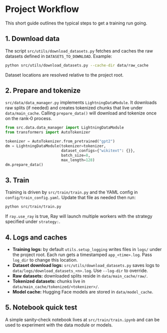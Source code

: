 # Project Workflow

This short guide outlines the typical steps to get a training run going.

## 1. Download data

The script `src/utils/download_datasets.py` fetches and caches the raw datasets defined in `DATASETS_TO_DOWNLOAD`. Example:

```bash
python src/utils/download_datasets.py --cache-dir data/raw_cache
```

Dataset locations are resolved relative to the project root.

## 2. Prepare and tokenize

`src/data/data_manager.py` implements `LightningDataModule`. It downloads raw splits (if needed) and creates tokenized chunks that live under `data/main_cache`. Calling `prepare_data()` will download and tokenize once on the rank‑0 process.

```python
from src.data.data_manager import LightningDataModule
from transformers import AutoTokenizer

tokenizer = AutoTokenizer.from_pretrained("gpt2")
dm = LightningDataModule(tokenizer=tokenizer,
                         dataset_configs={"wikitext": {}},
                         batch_size=8,
                         max_length=128)
dm.prepare_data()
```

## 3. Train

Training is driven by `src/train/train.py` and the YAML config in `config/train_config.yaml`. Update that file as needed then run:

```bash
python src/train/train.py
```

If `ray.use_ray` is true, Ray will launch multiple workers with the strategy specified under `strategy:`.

## 4. Logs and caches

- **Training logs:** by default `utils.setup_logging` writes files in `logs/` under the project root. Each run gets a timestamped `app_<time>.log`. Pass `log_dir` to change this location.
- **Dataset download logs:** `src/utils/download_datasets.py` saves logs to `data/logs/download_datasets_<n>.log`. Use `--log-dir` to override.
- **Raw datasets:** downloaded splits reside in `data/main_cache/raw/`.
- **Tokenized datasets:** chunks live in `data/main_cache/tokenized/<tokenizer>/`.
- **Model cache:** Hugging Face models are stored in `data/model_cache`.

## 5. Notebook quick test

A simple sanity‑check notebook lives at `src/train/train.ipynb` and can be used to experiment with the data module or models.
